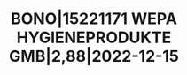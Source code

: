 ---
layout: asset
title: BONO|15221171 WEPA HYGIENEPRODUKTE GMB|2,88|2022-12-15
isin: DE000A254QA9
---